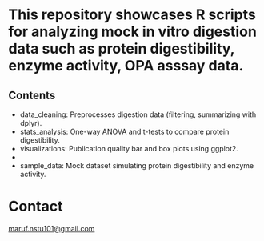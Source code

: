 # This repository showcases R scripts for analyzing mock in vitro digestion data such as protein digestibility, enzyme activity, OPA asssay data.
## Contents
- data_cleaning: Preprocesses digestion data (filtering, summarizing with dplyr).
- stats_analysis: One-way ANOVA and t-tests to compare protein digestibility.
- visualizations: Publication quality bar and box plots using ggplot2.
-
- sample_data: Mock dataset simulating protein digestibility and enzyme activity.

# Contact
maruf.nstu101@gmail.com
